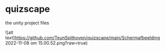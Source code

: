 # quizscape

the unity project files

![alt text]https://github.com/TeunSpithoven/quizscape/main/Schermafbeelding 2022-11-08 om 15.00.52.png?raw=true)
